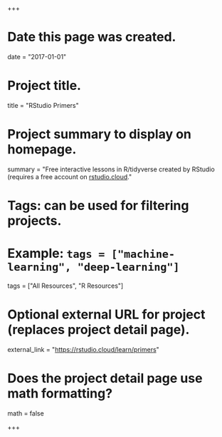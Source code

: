 +++
# Date this page was created.
date = "2017-01-01"


# Project title.
title = "RStudio Primers"

# Project summary to display on homepage.
summary = "Free interactive lessons in R/tidyverse created by RStudio (requires a free account on [rstudio.cloud](rstudio.cloud)."

# Tags: can be used for filtering projects.
# Example: `tags = ["machine-learning", "deep-learning"]`
tags = ["All Resources", "R Resources"]

# Optional external URL for project (replaces project detail page).
external_link = "https://rstudio.cloud/learn/primers"

# Does the project detail page use math formatting?
math = false


+++
